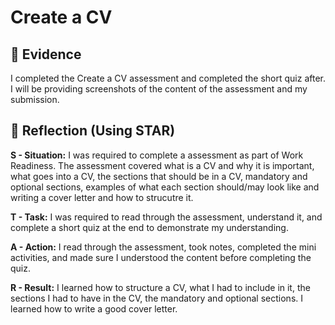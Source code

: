 # Create a CV

##  📄 Evidence

I completed the Create a CV assessment and completed the short quiz after. I will be providing screenshots of the content of the assessment and my submission.

## 🧠 Reflection (Using STAR)

**S - Situation:**
I was required to complete a assessment as part of Work Readiness. The assessment covered what is a CV and why it is important, what goes into a CV, the sections that should be in a CV,
mandatory and optional sections, examples of what each section should/may look like and writing a cover letter and how to strucutre it. 

**T - Task:**
I was required to read through the assessment, understand it, and complete a short quiz at the end to demonstrate my understanding. 

**A - Action:**
I read through the assessment, took notes, completed the mini activities, and made sure I understood the content before completing the quiz.

**R - Result:**
I learned how to structure a CV, what I had to include in it, the sections I had to have in the CV, the mandatory and optional sections. I learned how to write a good cover letter.  
